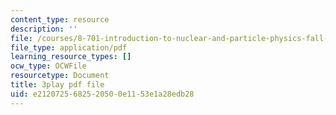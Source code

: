 ```yaml
---
content_type: resource
description: ''
file: /courses/8-701-introduction-to-nuclear-and-particle-physics-fall-2020/e2120725682520500e1153e1a28edb28_RmbJBq9kpbI.pdf
file_type: application/pdf
learning_resource_types: []
ocw_type: OCWFile
resourcetype: Document
title: 3play pdf file
uid: e2120725-6825-2050-0e11-53e1a28edb28
---
```

